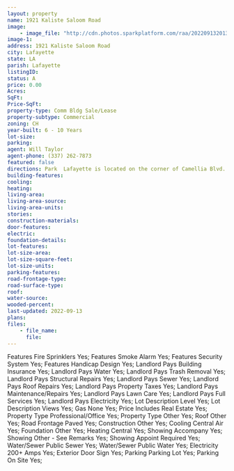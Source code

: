 ```yaml
---
layout: property
name: 1921 Kaliste Saloom Road
image:
    - image_file: "http://cdn.photos.sparkplatform.com/raa/20220913201303534994000000.jpg"
image-1:
address: 1921 Kaliste Saloom Road
city: Lafayette
state: LA
parish: Lafayette
listingID: 
status: A
price: 0.00
Acres: 
SqFt: 
Price-SqFt: 
property-type: Comm Bldg Sale/Lease
property-subtype: Commercial
zoning: CH
year-built: 6 - 10 Years
lot-size: 
parking: 
agent: Will Taylor
agent-phone: (337) 262-7873
featured: false
directions: Park  Lafayette is located on the corner of Camellia Blvd. and Kaliste Saloom Rd.  Suite 203A is located on the 2nd floor.
building-features: 
cooling: 
heating: 
living-area: 
living-area-source: 
living-area-units: 
stories: 
construction-materials: 
door-features: 
electric: 
foundation-details: 
lot-features: 
lot-size-area: 
lot-size-square-feet: 
lot-size-units: 
parking-features: 
road-frontage-type: 
road-surface-type: 
roof: 
water-source: 
wooded-percent: 
last-updated: 2022-09-13
plans: 
files:
    - file_name:
      file:
---
```

Features	Fire Sprinklers	Yes;
Features	Smoke Alarm	Yes;
Features	Security System	Yes;
Features	Handicap Design	Yes;
Landlord Pays	Building Insurance	Yes;
Landlord Pays	Water	Yes;
Landlord Pays	Trash Removal	Yes;
Landlord Pays	Structural Repairs	Yes;
Landlord Pays	Sewer	Yes;
Landlord Pays	Roof Repairs	Yes;
Landlord Pays	Property Taxes	Yes;
Landlord Pays	Maintenance/Repairs	Yes;
Landlord Pays	Lawn Care	Yes;
Landlord Pays	Full Services	Yes;
Landlord Pays	Electricity	Yes;
Lot Description	Level	Yes;
Lot Description	Views	Yes;
Gas	None	Yes;
Price Includes	Real Estate	Yes;
Property Type	Professional/Office	Yes;
Property Type	Other	Yes;
Roof	Other	Yes;
Road Frontage	Paved	Yes;
Construction	Other	Yes;
Cooling	Central Air	Yes;
Foundation	Other	Yes;
Heating	Central	Yes;
Showing	Accompany	Yes;
Showing	Other - See Remarks	Yes;
Showing	Appoint Required	Yes;
Water/Sewer	Public Sewer	Yes;
Water/Sewer	Public Water	Yes;
Electricity	200+ Amps	Yes;
Exterior	Door Sign	Yes;
Parking	Parking Lot	Yes;
Parking	On Site	Yes;

